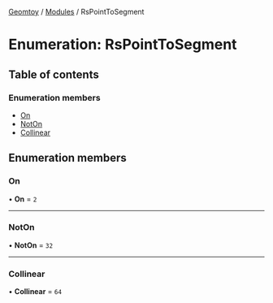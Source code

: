[Geomtoy](../README.md) / [Modules](../modules.md) / RsPointToSegment

# Enumeration: RsPointToSegment

## Table of contents

### Enumeration members

- [On](RsPointToSegment.md#on)
- [NotOn](RsPointToSegment.md#noton)
- [Collinear](RsPointToSegment.md#collinear)

## Enumeration members

### On

• **On** = `2`

___

### NotOn

• **NotOn** = `32`

___

### Collinear

• **Collinear** = `64`
